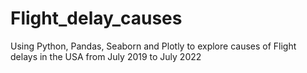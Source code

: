 # Flight_delay_causes
Using Python, Pandas, Seaborn and Plotly to explore causes of Flight delays in the USA from July 2019 to July 2022
